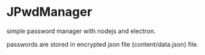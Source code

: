 # JPwdManager
simple password manager with nodejs and electron.

passwords are stored in encrypted json file (content/data.json) file.
